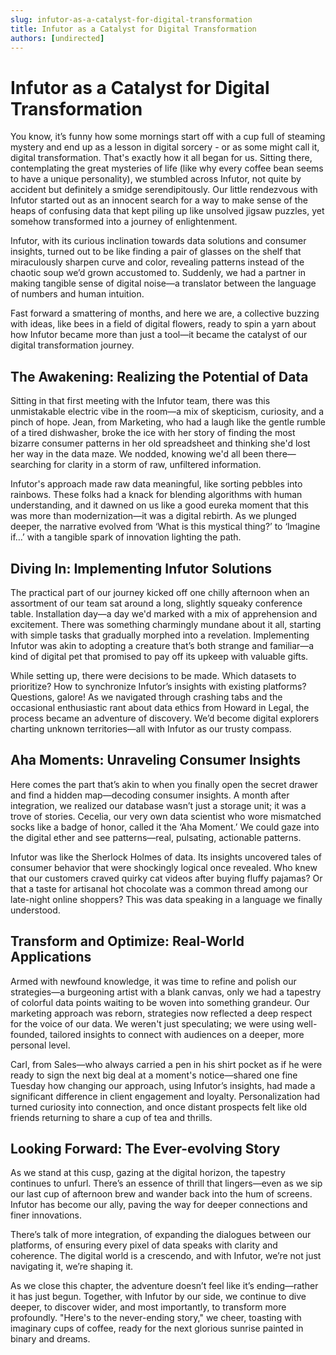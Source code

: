 ```yaml
---
slug: infutor-as-a-catalyst-for-digital-transformation
title: Infutor as a Catalyst for Digital Transformation
authors: [undirected]
---
```



# Infutor as a Catalyst for Digital Transformation

You know, it’s funny how some mornings start off with a cup full of steaming mystery and end up as a lesson in digital sorcery - or as some might call it, digital transformation. That's exactly how it all began for us. Sitting there, contemplating the great mysteries of life (like why every coffee bean seems to have a unique personality), we stumbled across Infutor, not quite by accident but definitely a smidge serendipitously. Our little rendezvous with Infutor started out as an innocent search for a way to make sense of the heaps of confusing data that kept piling up like unsolved jigsaw puzzles, yet somehow transformed into a journey of enlightenment. 

Infutor, with its curious inclination towards data solutions and consumer insights, turned out to be like finding a pair of glasses on the shelf that miraculously sharpen curve and color, revealing patterns instead of the chaotic soup we’d grown accustomed to. Suddenly, we had a partner in making tangible sense of digital noise—a translator between the language of numbers and human intuition. 

Fast forward a smattering of months, and here we are, a collective buzzing with ideas, like bees in a field of digital flowers, ready to spin a yarn about how Infutor became more than just a tool—it became the catalyst of our digital transformation journey.

## The Awakening: Realizing the Potential of Data

Sitting in that first meeting with the Infutor team, there was this unmistakable electric vibe in the room—a mix of skepticism, curiosity, and a pinch of hope. Jean, from Marketing, who had a laugh like the gentle rumble of a tired dishwasher, broke the ice with her story of finding the most bizarre consumer patterns in her old spreadsheet and thinking she'd lost her way in the data maze. We nodded, knowing we'd all been there—searching for clarity in a storm of raw, unfiltered information. 

Infutor's approach made raw data meaningful, like sorting pebbles into rainbows. These folks had a knack for blending algorithms with human understanding, and it dawned on us like a good eureka moment that this was more than modernization—it was a digital rebirth. As we plunged deeper, the narrative evolved from ‘What is this mystical thing?’ to ‘Imagine if…’ with a tangible spark of innovation lighting the path.

## Diving In: Implementing Infutor Solutions

The practical part of our journey kicked off one chilly afternoon when an assortment of our team sat around a long, slightly squeaky conference table. Installation day—a day we'd marked with a mix of apprehension and excitement. There was something charmingly mundane about it all, starting with simple tasks that gradually morphed into a revelation. Implementing Infutor was akin to adopting a creature that’s both strange and familiar—a kind of digital pet that promised to pay off its upkeep with valuable gifts.

While setting up, there were decisions to be made. Which datasets to prioritize? How to synchronize Infutor’s insights with existing platforms? Questions, galore! As we navigated through crashing tabs and the occasional enthusiastic rant about data ethics from Howard in Legal, the process became an adventure of discovery. We’d become digital explorers charting unknown territories—all with Infutor as our trusty compass.

## Aha Moments: Unraveling Consumer Insights

Here comes the part that’s akin to when you finally open the secret drawer and find a hidden map—decoding consumer insights. A month after integration, we realized our database wasn’t just a storage unit; it was a trove of stories. Cecelia, our very own data scientist who wore mismatched socks like a badge of honor, called it the ‘Aha Moment.’ We could gaze into the digital ether and see patterns—real, pulsating, actionable patterns.

Infutor was like the Sherlock Holmes of data. Its insights uncovered tales of consumer behavior that were shockingly logical once revealed. Who knew that our customers craved quirky cat videos after buying fluffy pajamas? Or that a taste for artisanal hot chocolate was a common thread among our late-night online shoppers? This was data speaking in a language we finally understood.

## Transform and Optimize: Real-World Applications

Armed with newfound knowledge, it was time to refine and polish our strategies—a burgeoning artist with a blank canvas, only we had a tapestry of colorful data points waiting to be woven into something grandeur. Our marketing approach was reborn, strategies now reflected a deep respect for the voice of our data. We weren't just speculating; we were using well-founded, tailored insights to connect with audiences on a deeper, more personal level.

Carl, from Sales—who always carried a pen in his shirt pocket as if he were ready to sign the next big deal at a moment's notice—shared one fine Tuesday how changing our approach, using Infutor’s insights, had made a significant difference in client engagement and loyalty. Personalization had turned curiosity into connection, and once distant prospects felt like old friends returning to share a cup of tea and thrills.

## Looking Forward: The Ever-evolving Story

As we stand at this cusp, gazing at the digital horizon, the tapestry continues to unfurl. There’s an essence of thrill that lingers—even as we sip our last cup of afternoon brew and wander back into the hum of screens. Infutor has become our ally, paving the way for deeper connections and finer innovations. 

There’s talk of more integration, of expanding the dialogues between our platforms, of ensuring every pixel of data speaks with clarity and coherence. The digital world is a crescendo, and with Infutor, we’re not just navigating it, we’re shaping it. 

As we close this chapter, the adventure doesn’t feel like it’s ending—rather it has just begun. Together, with Infutor by our side, we continue to dive deeper, to discover wider, and most importantly, to transform more profoundly. "Here's to the never-ending story," we cheer, toasting with imaginary cups of coffee, ready for the next glorious sunrise painted in binary and dreams.